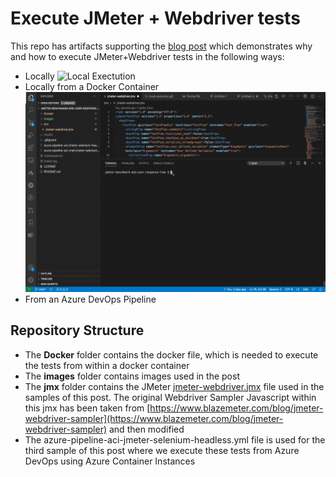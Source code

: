 # Execute JMeter + Webdriver tests

This repo has artifacts supporting the [blog post](https://medium.com/microsoftazure/how-to-monitor-end-user-response-time-of-your-web-applications-using-jmeter-webdriver-4a609cbb4b57) which demonstrates why and how to execute JMeter+Webdriver tests in the following ways:

  * Locally
    ![Local Exectution](./images/local-execution.gif)
  * Locally from a Docker Container
    ![Local Execution Using Docker](./images/local-docker-execution.gif)
  * From an Azure DevOps Pipeline

## Repository Structure

* The **Docker** folder contains the docker file, which is needed to execute the tests from within a docker container
* The **images** folder contains images used in the post
* The **jmx** folder contains the JMeter [jmeter-webdriver.jmx](./jmx/jmeter-webdriver.jmx) file used in the samples of this post. The original Webdriver Sampler Javascript within this jmx has been taken from [https://www.blazemeter.com/blog/jmeter-webdriver-sampler](https://www.blazemeter.com/blog/jmeter-webdriver-sampler) and then modified
* The azure-pipeline-aci-jmeter-selenium-headless.yml file is used for the third sample of this post where we execute these tests from Azure DevOps using Azure Container Instances
